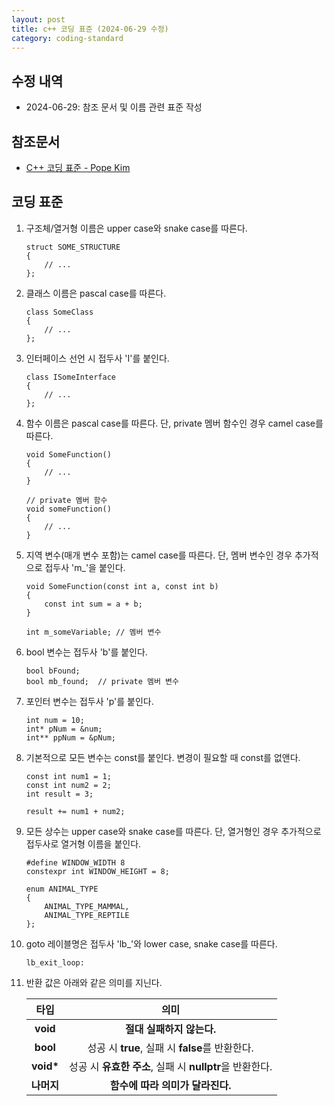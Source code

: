 ```yaml
---
layout: post
title: c++ 코딩 표준 (2024-06-29 수정)
category: coding-standard
---
```


## 수정 내역
- 2024-06-29: 참조 문서 및 이름 관련 표준 작성

## 참조문서
- [C++ 코딩 표준 - Pope Kim](https://docs.popekim.com/ko/coding-standards/cpp)

## 코딩 표준
1. 구조체/열거형 이름은 upper case와 snake case를 따른다.
    ```
    struct SOME_STRUCTURE
    {
        // ...
    };
    ```

1. 클래스 이름은 pascal case를 따른다.
    ```
    class SomeClass
    {
        // ...
    };
    ```

1. 인터페이스 선언 시 접두사 'I'를 붙인다.
    ```
    class ISomeInterface
    {
        // ...
    };
    ```

1. 함수 이름은 pascal case를 따른다. 단, private 멤버 함수인 경우 camel case를 따른다.
    ```
    void SomeFunction()
    {
        // ...
    }

    // private 멤버 함수
    void someFunction() 
    {
        // ...
    }
    ```

1. 지역 변수(매개 변수 포함)는 camel case를 따른다. 단, 멤버 변수인 경우 추가적으로 접두사 'm_'을 붙인다.
    ```
    void SomeFunction(const int a, const int b)
    {
        const int sum = a + b;
    }

    int m_someVariable; // 멤버 변수
    ```

1. bool 변수는 접두사 'b'를 붙인다.
    ```
    bool bFound;
    bool mb_found;  // private 멤버 변수
    ```

1. 포인터 변수는 접두사 'p'를 붙인다.
    ```
    int num = 10;
    int* pNum = &num;
    int** ppNum = &pNum;
    ```

1. 기본적으로 모든 변수는 const를 붙인다. 변경이 필요할 때 const를 없앤다.
    ```
    const int num1 = 1;
    const int num2 = 2;
    int result = 3;

    result += num1 + num2;
    ```

1. 모든 상수는 upper case와 snake case를 따른다. 단, 열거형인 경우 추가적으로 접두사로 열거형 이름을 붙인다.
    ```
    #define WINDOW_WIDTH 8
    constexpr int WINDOW_HEIGHT = 8;

    enum ANIMAL_TYPE
    {
        ANIMAL_TYPE_MAMMAL,
        ANIMAL_TYPE_REPTILE
    };
    ```

1. goto 레이블명은 접두사 'lb_'와 lower case, snake case를 따른다.
    ```
    lb_exit_loop:
    ```

1. 반환 값은 아래와 같은 의미를 지닌다.

    |   타입    |   의미    |
    |   :---:   |   :---:   |
    **void**    |       **절대 실패하지 않는다.**|
    **bool**    |       성공 시 **true**, 실패 시 **false**를 반환한다.|
    **void\***  |     성공 시 **유효한 주소**, 실패 시 **nullptr**을 반환한다.|
    **나머지**  |     **함수에 따라 의미가 달라진다.**|